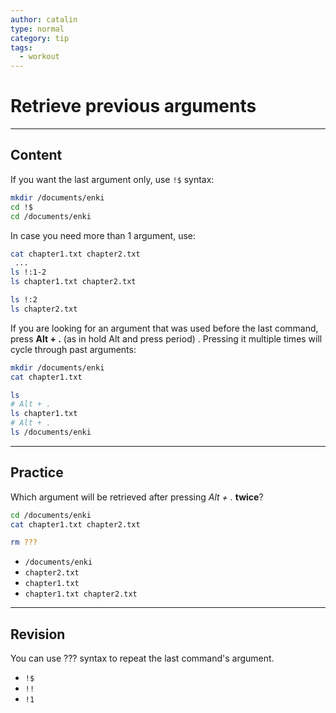 ```yaml
---
author: catalin
type: normal
category: tip
tags:
  - workout
---
```


# Retrieve previous arguments


---

## Content

If you want the last argument only, use `!$` syntax:

```bash
mkdir /documents/enki
cd !$
cd /documents/enki
```

In case you need more than 1 argument, use:

```bash
cat chapter1.txt chapter2.txt
 ...
ls !:1-2
ls chapter1.txt chapter2.txt

ls !:2
ls chapter2.txt
```

If you are looking for an argument that was used before the last command, press **Alt + .** (as in hold Alt and press period) . Pressing it multiple times will cycle through past arguments:

```bash
mkdir /documents/enki
cat chapter1.txt

ls 
# Alt + .
ls chapter1.txt
# Alt + .
ls /documents/enki
```


---

## Practice

Which argument will be retrieved after pressing *Alt + .* **twice**?

```bash
cd /documents/enki
cat chapter1.txt chapter2.txt

rm ???
```

- `/documents/enki`
- `chapter2.txt`
- `chapter1.txt`
- `chapter1.txt chapter2.txt`


---

## Revision

You can use ??? syntax to repeat the last command's argument.

- `!$`
- `!!`
- `!1`

